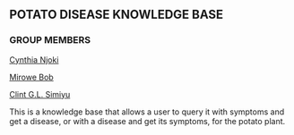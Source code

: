 ## POTATO DISEASE KNOWLEDGE BASE

### GROUP MEMBERS

[Cynthia Njoki]()

[Mirowe Bob]()

[Clint G.L. Simiyu](https://github.com/Clint171)

This is a knowledge base that allows a user to query it with symptoms and get a disease, or with a disease and get its symptoms, for the potato plant.
